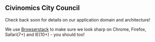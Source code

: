 Civinomics City Council
--

Check back soon for details on our application domain and architecture! 

We use [Browserstack](https://www.browserstack.com) to make sure we look sharp on Chrome, Firefox, Safari(7+) and IE(10+) - you should too!
